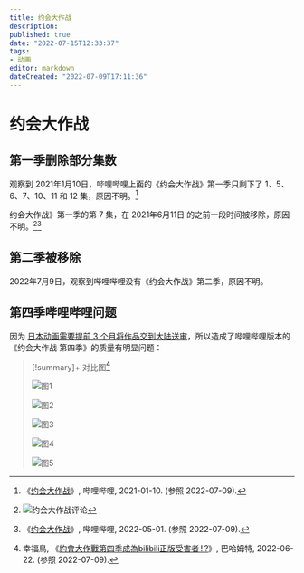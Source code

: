```yaml
---
title: 约会大作战
description:
published: true
date: "2022-07-15T12:33:37"
tags:
- 动画
editor: markdown
dateCreated: "2022-07-09T17:11:36"
---
```


# 约会大作战

## 第一季删除部分集数

观察到 2021年1月10日，哔哩哔哩上面的《约会大作战》第一季只剩下了 1、5、6、7、10、11 和 12 集，原因不明。[^20210110]

[^20210110]: 《[约会大作战](https://web.archive.org/web/20210110072025/https://www.bilibili.com/bangumi/play/ss4188/)》, 哔哩哔哩, 2021-01-10. (参照 2022-07-09).

约会大作战》第一季的第 7 集，在 2021年6月11日 的之前一段时间被移除，原因不明。[^image][^20220501]

[^image]: ![约会大作战评论](https://s3.tebi.io/ggame/video/约会大作战/约会大作战评论.webp)

[^20220501]: 《[约会大作战](https://web.archive.org/web/20220501013605/https://www.bilibili.com/bangumi/play/ss4188/)》, 哔哩哔哩, 2022-05-01. (参照 2022-07-09).

## 第二季被移除

2022年7月9日，观察到哔哩哔哩没有《约会大作战》第二季，原因不明。

## 第四季哔哩哔哩问题

因为 [日本动画需要提前 3 个月将作品交到大陆送审](/video/2021日本动画制作计划被改变.md)，所以造成了哔哩哔哩版本的《约会大作战 第四季》的质量有明显问题：

> [!summary]+ 对比图[^5491356]
>
> ![图1](https://s3.tebi.io/ggame/video/约会大作战/1.jpg)
>
> ![图2](https://s3.tebi.io/ggame/video/约会大作战/2.jpg)
>
> ![图3](https://s3.tebi.io/ggame/video/约会大作战/3.jpg)
>
> ![图4](https://s3.tebi.io/ggame/video/约会大作战/4.jpg)
>
> ![图5](https://s3.tebi.io/ggame/video/约会大作战/5.jpg)

[^5491356]: 幸福鳥, 《[約會大作戰第四季成為bilibili正版受害者 ! ?](https://web.archive.org/web/20220709100132/https://home.gamer.com.tw/artwork.php?sn=5491356)》, 巴哈姆特, 2022-06-22. (参照 2022-07-09).

